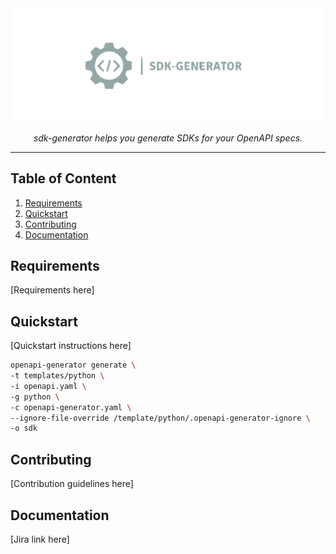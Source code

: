 <img src="sdk-generator.png">

<p align="center">
    <em>sdk-generator helps you generate SDKs for your OpenAPI specs.</em>
</p>

---


## Table of Content

1. [Requirements](#requirements)
2. [Quickstart](#quickstart)
3. [Contributing](#contributing)
4. [Documentation](#documentation)

## Requirements

[Requirements here]

## Quickstart

[Quickstart instructions here]

```sh
openapi-generator generate \
-t templates/python \
-i openapi.yaml \
-g python \
-c openapi-generator.yaml \
--ignore-file-override /template/python/.openapi-generator-ignore \
-o sdk
```

## Contributing

[Contribution guidelines here]

## Documentation

[Jira link here]

